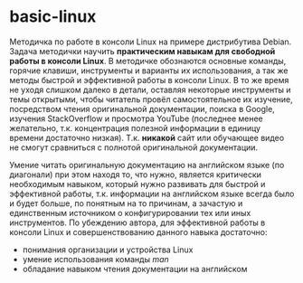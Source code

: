 # basic-linux

Методичка по работе в консоли Linux на примере дистрибутива Debian. Задача методички научить **практическим навыкам для свободной работы в консоли Linux**. В методичке обознаются основные команды, горячие клавиши, инструменты и варианты их использования, а так же методы быстрой и эффективной работы в консоли Linux. В то же время не уходя слишком далеко в детали, оставляя некоторые инструменты и темы открытыми, чтобы читатель провёл самостоятельное их изучение, посредством чтения оригинальной документации, поиска в Google, изучения StackOverflow и просмотра YouTube (последнее менее желательно, т.к. концентрация полезной информации в единицу времени достаточно низкая). Т.к. **никакой** сайт или обучающее видео не смогут сравниться с полнотой оригинальной документации.

Умение читать оригинальную документацию на английском языке (по диагонали) при этом находя то, что нужно, является критически необходимым навыком, который нужно развивать для быстрой и эффективной работы, т.к. информации на английском языке всегда было и будет больше, по понятным на то причинам, а зачастую и единственным источником о конфигурировании тех или иных инструментов. По убеждению автора, для эффективной работы в консоли Linux и совершенствованию данного навыка достаточно:
- понимания организации и устройства Linux
- умение использования команды *man*
- обладание навыком чтения документации на английском
